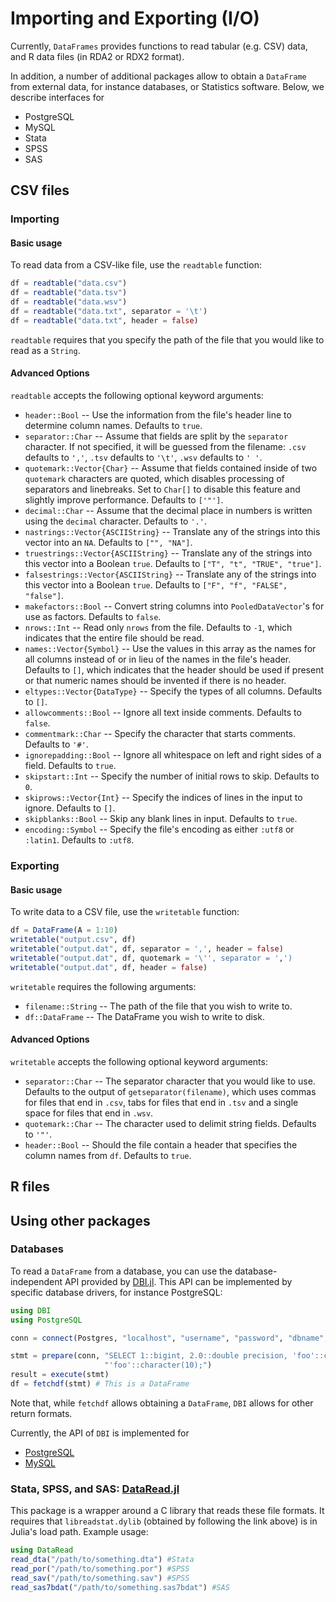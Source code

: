 # Importing and Exporting (I/O)

Currently, `DataFrames` provides functions to read tabular (e.g. CSV) data, and R data files (in RDA2 or RDX2 format).

In addition, a number of additional packages allow to obtain a `DataFrame` from external data, for instance databases, or Statistics software. Below, we describe interfaces for

* PostgreSQL
* MySQL
* Stata
* SPSS
* SAS

## CSV files

### Importing

#### Basic usage

To read data from a CSV-like file, use the `readtable` function:

```julia
df = readtable("data.csv")
df = readtable("data.tsv")
df = readtable("data.wsv")
df = readtable("data.txt", separator = '\t')
df = readtable("data.txt", header = false)
```

`readtable` requires that you specify the path of the file that you would like to read as a `String`.

#### Advanced Options

`readtable` accepts the following optional keyword arguments:

-   `header::Bool` -- Use the information from the file's header line to determine column names. Defaults to `true`.
-   `separator::Char` -- Assume that fields are split by the `separator` character. If not specified, it will be guessed from the filename: `.csv` defaults to `','`, `.tsv` defaults to `'\t'`, `.wsv` defaults to `' '`.
-   `quotemark::Vector{Char}` -- Assume that fields contained inside of two `quotemark` characters are quoted, which disables processing of separators and linebreaks. Set to `Char[]` to disable this feature and slightly improve performance. Defaults to `['"']`.
-   `decimal::Char` -- Assume that the decimal place in numbers is written using the `decimal` character. Defaults to `'.'`.
-   `nastrings::Vector{ASCIIString}` -- Translate any of the strings into this vector into an `NA`. Defaults to `["", "NA"]`.
-   `truestrings::Vector{ASCIIString}` -- Translate any of the strings into this vector into a Boolean `true`. Defaults to `["T", "t", "TRUE", "true"]`.
-   `falsestrings::Vector{ASCIIString}` -- Translate any of the strings into this vector into a Boolean `true`. Defaults to `["F", "f", "FALSE", "false"]`.
-   `makefactors::Bool` -- Convert string columns into `PooledDataVector`'s for use as factors. Defaults to `false`.
-   `nrows::Int` -- Read only `nrows` from the file. Defaults to `-1`, which indicates that the entire file should be read.
-   `names::Vector{Symbol}` -- Use the values in this array as the names for all columns instead of or in lieu of the names in the file's header. Defaults to `[]`, which indicates that the header should be used if present or that numeric names should be invented if there is no header.
-   `eltypes::Vector{DataType}` -- Specify the types of all columns. Defaults to `[]`.
-   `allowcomments::Bool` -- Ignore all text inside comments. Defaults to `false`.
-   `commentmark::Char` -- Specify the character that starts comments. Defaults to `'#'`.
-   `ignorepadding::Bool` -- Ignore all whitespace on left and right sides of a field. Defaults to `true`.
-   `skipstart::Int` -- Specify the number of initial rows to skip. Defaults to `0`.
-   `skiprows::Vector{Int}` -- Specify the indices of lines in the input to ignore. Defaults to `[]`.
-   `skipblanks::Bool` -- Skip any blank lines in input. Defaults to `true`.
-   `encoding::Symbol` -- Specify the file's encoding as either `:utf8` or `:latin1`. Defaults to `:utf8`.

### Exporting

#### Basic usage

To write data to a CSV file, use the `writetable` function:

```julia
df = DataFrame(A = 1:10)
writetable("output.csv", df)
writetable("output.dat", df, separator = ',', header = false)
writetable("output.dat", df, quotemark = '\'', separator = ',')
writetable("output.dat", df, header = false)
```

`writetable` requires the following arguments:

-   `filename::String` -- The path of the file that you wish to write to.
-   `df::DataFrame` -- The DataFrame you wish to write to disk.

#### Advanced Options

`writetable` accepts the following optional keyword arguments:

-   `separator::Char` -- The separator character that you would like to use. Defaults to the output of `getseparator(filename)`, which uses commas for files that end in `.csv`, tabs for files that end in `.tsv` and a single space for files that end in `.wsv`.
-   `quotemark::Char` -- The character used to delimit string fields. Defaults to `'"'`.
-   `header::Bool` -- Should the file contain a header that specifies the column names from `df`. Defaults to `true`.

## R files

## Using other packages

### Databases

To read a `DataFrame` from a database, you can use the database-independent API provided by [DBI.jl](https://github.com/JuliaDB/DBI.jl). This API can be implemented by specific database drivers, for instance PostgreSQL:

```julia
using DBI
using PostgreSQL

conn = connect(Postgres, "localhost", "username", "password", "dbname", 5432)

stmt = prepare(conn, "SELECT 1::bigint, 2.0::double precision, 'foo'::character varying, " *
                     "'foo'::character(10);")
result = execute(stmt)
df = fetchdf(stmt) # This is a DataFrame
```

Note that, while `fetchdf` allows obtaining a `DataFrame`, `DBI` allows for other return formats.

Currently, the API of `DBI` is implemented for

* [PostgreSQL](https://github.com/iamed2/PostgreSQL.jl)
* [MySQL](https://github.com/johnmyleswhite/MySQL.jl)

### Stata, SPSS, and SAS: [DataRead.jl](https://github.com/WizardMac/DataRead.jl)

This package is a wrapper around a C library that reads these file formats. It requires that `libreadstat.dylib` (obtained by following the link above) is in Julia's load path. Example usage:

```julia
using DataRead
read_dta("/path/to/something.dta") #Stata
read_por("/path/to/something.por") #SPSS
read_sav("/path/to/something.sav") #SPSS
read_sas7bdat("/path/to/something.sas7bdat") #SAS
```

